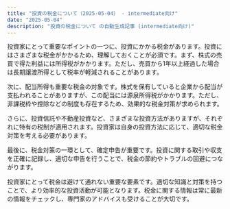 ```yaml
---
title: "投資の税金について（2025-05-04） - intermediate向け"
date: "2025-05-04"
description: "投資の税金について の自動生成記事 (intermediate向け)"
---
```


投資家にとって重要なポイントの一つに、投資にかかる税金があります。投資にはさまざまな税金がかかるため、理解しておくことが必須です。まず、株式の売買で得た利益には所得税がかかります。ただし、売買から1年以上経過した場合は長期譲渡所得として税率が軽減されることがあります。

次に、配当所得も重要な税金の対象です。株式を保有していると企業から配当が支払われることがありますが、この配当には源泉所得税がかかります。ただし、非課税枠や控除などの制度も存在するため、効果的な税金対策が求められます。

さらに、投資信託や不動産投資など、さまざまな投資方法がありますが、それぞれに特有の税制が適用されます。投資家は自身の投資方法に応じて、適切な税金対策を考える必要があります。

最後に、税金対策の一環として、確定申告が重要です。投資に関する取引や収支を正確に記録し、適切な申告を行うことで、税金の節約やトラブルの回避につながります。

投資家にとって税金は避けて通れない重要な要素です。適切な知識と対策を持つことで、より効率的な投資活動が可能となります。税金に関する情報は常に最新の情報をチェックし、専門家のアドバイスも受けることが大切です。
